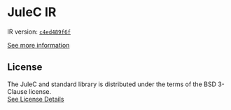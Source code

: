 # JuleC IR

IR version: [`c4ed489f6f`](https://github.com/julelang/jule/tree/c4ed489f6f9d213e633d51ee8e0813c1e5f0c78b)

[See more information](https://manual.jule.dev/getting-started/installation/compiling-from-source/compile-from-ir)

## License

The JuleC and standard library is distributed under the terms of the BSD 3-Clause license. \
[See License Details](./LICENSE)
